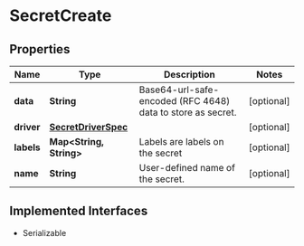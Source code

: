 

# SecretCreate


## Properties

| Name | Type | Description | Notes |
|------------ | ------------- | ------------- | -------------|
|**data** | **String** | Base64-url-safe-encoded (RFC 4648) data to store as secret. |  [optional] |
|**driver** | [**SecretDriverSpec**](SecretDriverSpec.md) |  |  [optional] |
|**labels** | **Map&lt;String, String&gt;** | Labels are labels on the secret |  [optional] |
|**name** | **String** | User-defined name of the secret. |  [optional] |


## Implemented Interfaces

* Serializable


